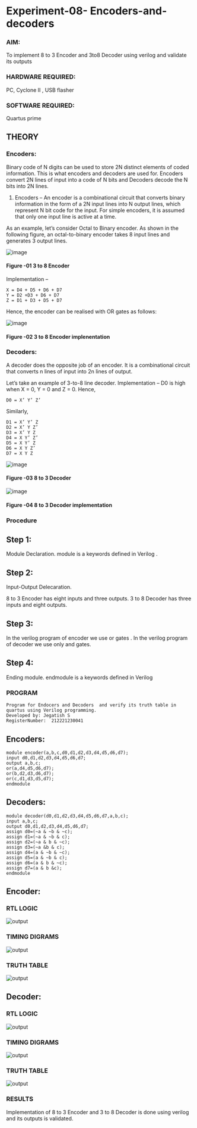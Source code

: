 # Experiment-08- Encoders-and-decoders 

### AIM: 
To implement 8 to 3 Encoder and  3to8 Decoder using verilog and validate its outputs
### HARDWARE REQUIRED:  
PC, Cyclone II , USB flasher
### SOFTWARE REQUIRED:   
Quartus prime


## THEORY 
### Encoders:
Binary code of N digits can be used to store 2N distinct elements of coded information. This is what encoders and decoders are used for. Encoders convert 2N lines of input into a code of N bits and Decoders decode the N bits into 2N lines.

1. Encoders –
An encoder is a combinational circuit that converts binary information in the form of a 2N input lines into N output lines, which represent N bit code for the input. For simple encoders, it is assumed that only one input line is active at a time.

As an example, let’s consider Octal to Binary encoder. As shown in the following figure, an octal-to-binary encoder takes 8 input lines and generates 3 output lines.

![image](https://user-images.githubusercontent.com/36288975/171543588-bc0746df-a173-4b35-989e-5fb7d385fe8a.png)
#### Figure -01 3 to 8 Encoder 


Implementation –

    X = D4 + D5 + D6 + D7
    Y = D2 +D3 + D6 + D7
    Z = D1 + D3 + D5 + D7 
Hence, the encoder can be realised with OR gates as follows:


![image](https://user-images.githubusercontent.com/36288975/171543740-68403b82-aa93-4c98-9343-f32b14885a2e.png)
#### Figure -02 3 to 8 Encoder implenentation 

### Decoders:
A decoder does the opposite job of an encoder. It is a combinational circuit that converts n lines of input into 2n lines of output.

Let’s take an example of 3-to-8 line decoder.
Implementation –
D0 is high when X = 0, Y = 0 and Z = 0. Hence,

    D0 = X’ Y’ Z’ 
Similarly,

    D1 = X’ Y’ Z
    D2 = X’ Y Z’
    D3 = X’ Y Z
    D4 = X Y’ Z’
    D5 = X Y’ Z
    D6 = X Y Z’
    D7 = X Y Z 


![image](https://user-images.githubusercontent.com/36288975/171543978-ee2d0671-2846-40a1-8705-507fd6287a49.png)
#### Figure -03 8 to 3 Decoder 



![image](https://user-images.githubusercontent.com/36288975/171543866-5a6eace6-8683-49d7-9c4f-a7cb30ec3035.png)
#### Figure -04 8 to 3 Decoder implementation 

### Procedure
## Step 1:
Module Declaration. module is a keywords defined in Verilog .

## Step 2:
Input-Output Delecaration.

8 to 3 Encoder has eight inputs and three outputs. 3 to 8 Decoder has three inputs and eight outputs.

## Step 3:
In the verilog program of encoder we use or gates . In the verilog program of decoder we use only and gates.

## Step 4:
Ending module. endmodule is a keywords defined in Verilog

### PROGRAM 
```
Program for Endocers and Decoders  and verify its truth table in quartus using Verilog programming.
Developed by: Jegatish S
RegisterNumber:  212221230041
```
## Encoders:
```
module encoder(a,b,c,d0,d1,d2,d3,d4,d5,d6,d7);
input d0,d1,d2,d3,d4,d5,d6,d7;
output a,b,c;
or(a,d4,d5,d6,d7);
or(b,d2,d3,d6,d7);
or(c,d1,d3,d5,d7);
endmodule

```
## Decoders:
```
module decoder(d0,d1,d2,d3,d4,d5,d6,d7,a,b,c);
input a,b,c;
output d0,d1,d2,d3,d4,d5,d6,d7;
assign d0=(~a & ~b & ~c);
assign d1=(~a & ~b & c);
assign d2=(~a & b & ~c);
assign d3=(~a &b & c);
assign d4=(a & ~b & ~c);
assign d5=(a & ~b & c);
assign d6=(a & b & ~c);
assign d7=(a & b &c);
endmodule

```


## Encoder:
### RTL LOGIC  
![output](encode1.png)

### TIMING DIGRAMS  
![output](encoder2.png)

### TRUTH TABLE 
![output](tte.png)

## Decoder:
### RTL LOGIC  
![output](decode1.png)

### TIMING DIGRAMS  
![output](decode2.png)

### TRUTH TABLE 
![output](ttd.png)




### RESULTS 
Implementation of 8 to 3 Encoder and 3 to 8 Decoder is done using verilog and its outputs is validated.

